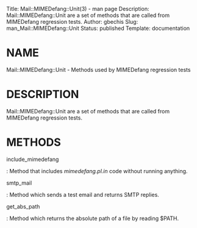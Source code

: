 Title: Mail::MIMEDefang::Unit(3) - man page
Description: Mail::MIMEDefang::Unit are a set of methods that are called from MIMEDefang regression tests.
Author: gbechis
Slug: man_Mail::MIMEDefang::Unit
Status: published
Template: documentation

# NAME

Mail::MIMEDefang::Unit - Methods used by MIMEDefang regression tests

# DESCRIPTION

Mail::MIMEDefang::Unit are a set of methods that are called from
MIMEDefang regression tests.

# METHODS

include_mimedefang

:   Method that includes *mimedefang.pl.in* code without running
    anything.

smtp_mail

:   Method which sends a test email and returns SMTP replies.

get_abs_path

:   Method which returns the absolute path of a file by reading $PATH.
